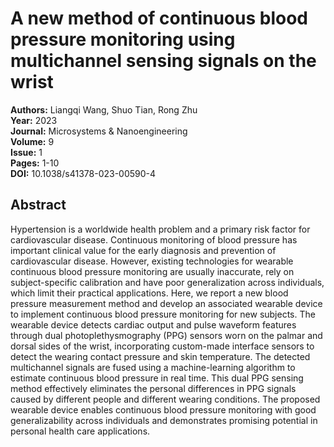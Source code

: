 # A new method of continuous blood pressure monitoring using multichannel sensing signals on the wrist

**Authors:** Liangqi Wang, Shuo Tian, Rong Zhu  
**Year:** 2023  
**Journal:** Microsystems & Nanoengineering  
**Volume:** 9  
**Issue:** 1  
**Pages:** 1-10  
**DOI:** 10.1038/s41378-023-00590-4  

## Abstract
Hypertension is a worldwide health problem and a primary risk factor for cardiovascular disease. Continuous monitoring of blood pressure has important clinical value for the early diagnosis and prevention of cardiovascular disease. However, existing technologies for wearable continuous blood pressure monitoring are usually inaccurate, rely on subject-specific calibration and have poor generalization across individuals, which limit their practical applications. Here, we report a new blood pressure measurement method and develop an associated wearable device to implement continuous blood pressure monitoring for new subjects. The wearable device detects cardiac output and pulse waveform features through dual photoplethysmography (PPG) sensors worn on the palmar and dorsal sides of the wrist, incorporating custom-made interface sensors to detect the wearing contact pressure and skin temperature. The detected multichannel signals are fused using a machine-learning algorithm to estimate continuous blood pressure in real time. This dual PPG sensing method effectively eliminates the personal differences in PPG signals caused by different people and different wearing conditions. The proposed wearable device enables continuous blood pressure monitoring with good generalizability across individuals and demonstrates promising potential in personal health care applications.

